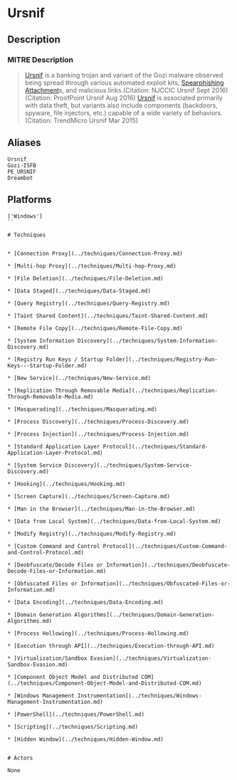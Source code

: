 
# Ursnif

## Description

### MITRE Description

> [Ursnif](https://attack.mitre.org/software/S0386) is a banking trojan and variant of the Gozi malware observed being spread through various automated exploit kits, [Spearphishing Attachment](https://attack.mitre.org/techniques/T1193)s, and malicious links.(Citation: NJCCIC Ursnif Sept 2016)(Citation: ProofPoint Ursnif Aug 2016) [Ursnif](https://attack.mitre.org/software/S0386) is associated primarily with data theft, but variants also include components (backdoors, spyware, file injectors, etc.) capable of a wide variety of behaviors.(Citation: TrendMicro Ursnif Mar 2015)

## Aliases

```
Ursnif
Gozi-ISFB
PE_URSNIF
Dreambot
```

## Platforms

```
['Windows']
``

# Techniques


* [Connection Proxy](../techniques/Connection-Proxy.md)

* [Multi-hop Proxy](../techniques/Multi-hop-Proxy.md)
    
* [File Deletion](../techniques/File-Deletion.md)
    
* [Data Staged](../techniques/Data-Staged.md)
    
* [Query Registry](../techniques/Query-Registry.md)
    
* [Taint Shared Content](../techniques/Taint-Shared-Content.md)
    
* [Remote File Copy](../techniques/Remote-File-Copy.md)
    
* [System Information Discovery](../techniques/System-Information-Discovery.md)
    
* [Registry Run Keys / Startup Folder](../techniques/Registry-Run-Keys---Startup-Folder.md)
    
* [New Service](../techniques/New-Service.md)
    
* [Replication Through Removable Media](../techniques/Replication-Through-Removable-Media.md)
    
* [Masquerading](../techniques/Masquerading.md)
    
* [Process Discovery](../techniques/Process-Discovery.md)
    
* [Process Injection](../techniques/Process-Injection.md)
    
* [Standard Application Layer Protocol](../techniques/Standard-Application-Layer-Protocol.md)
    
* [System Service Discovery](../techniques/System-Service-Discovery.md)
    
* [Hooking](../techniques/Hooking.md)
    
* [Screen Capture](../techniques/Screen-Capture.md)
    
* [Man in the Browser](../techniques/Man-in-the-Browser.md)
    
* [Data from Local System](../techniques/Data-from-Local-System.md)
    
* [Modify Registry](../techniques/Modify-Registry.md)
    
* [Custom Command and Control Protocol](../techniques/Custom-Command-and-Control-Protocol.md)
    
* [Deobfuscate/Decode Files or Information](../techniques/Deobfuscate-Decode-Files-or-Information.md)
    
* [Obfuscated Files or Information](../techniques/Obfuscated-Files-or-Information.md)
    
* [Data Encoding](../techniques/Data-Encoding.md)
    
* [Domain Generation Algorithms](../techniques/Domain-Generation-Algorithms.md)
    
* [Process Hollowing](../techniques/Process-Hollowing.md)
    
* [Execution through API](../techniques/Execution-through-API.md)
    
* [Virtualization/Sandbox Evasion](../techniques/Virtualization-Sandbox-Evasion.md)
    
* [Component Object Model and Distributed COM](../techniques/Component-Object-Model-and-Distributed-COM.md)
    
* [Windows Management Instrumentation](../techniques/Windows-Management-Instrumentation.md)
    
* [PowerShell](../techniques/PowerShell.md)
    
* [Scripting](../techniques/Scripting.md)
    
* [Hidden Window](../techniques/Hidden-Window.md)
    

# Actors

None
